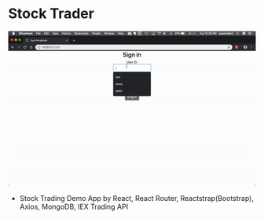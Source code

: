 # Stock Trader
![](ezgif-2-932cc3680afe.gif)

* Stock Trading Demo App by React, React Router, Reactstrap(Bootstrap), Axios, MongoDB, IEX Trading API
